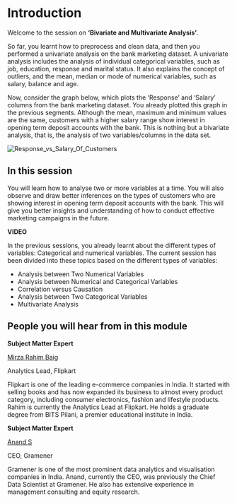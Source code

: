 ﻿# Introduction

Welcome to the session on  **‘Bivariate and Multivariate Analysis’**.

So far, you learnt how to preprocess and clean data, and then you performed a univariate analysis on the bank marketing dataset. A univariate analysis includes the analysis of individual categorical variables, such as job, education, response and marital status. It also explains the concept of outliers, and the mean, median or mode of numerical variables, such as salary, balance and age.   

Now, consider the graph below, which plots the ‘Response’ and ‘Salary’ columns from the bank marketing dataset. You already plotted this graph in the previous segments. Although the mean, maximum and minimum values are the same, customers with a higher salary range show interest in opening term deposit accounts with the bank. This is nothing but a bivariate analysis, that is, the analysis of two variables/columns in the data set.   

![Response_vs_Salary_Of_Customers](https://i.ibb.co/yWKkDB6/Response-vs-Salary-Of-Customers.png)

## In this session

You will learn how to analyse two or more variables at a time. You will also observe and draw better inferences on the types of customers who are showing interest in opening term deposit accounts with the bank. This will give you better insights and understanding of how to conduct effective marketing campaigns in the future.   

**VIDEO**   

In the previous sessions, you already learnt about the different types of variables: Categorical and numerical variables. The current session has been divided into these topics based on the different types of variables:   

- Analysis between Two Numerical Variables
- Analysis between Numerical and Categorical Variables
- Correlation versus Causation
- Analysis between Two Categorical Variables
- Multivariate Analysis

## People you will hear from in this module

**Subject Matter Expert**

[Mirza Rahim Baig](https://www.linkedin.com/in/rahim-baig)

Analytics Lead, Flipkart   

Flipkart is one of the leading e-commerce companies in India. It started with selling books and has now expanded its business to almost every product category, including consumer electronics, fashion and lifestyle products. Rahim is currently the Analytics Lead at Flipkart. He holds a graduate degree from BITS Pilani, a premier educational institute in India.  

**Subject Matter Expert**

[Anand S](https://www.linkedin.com/in/sanand0)

CEO, Gramener   

Gramener is one of the most prominent data analytics and visualisation companies in India. Anand, currently the CEO, was previously the Chief Data Scientist at Gramener. He also has extensive experience in management consulting and equity research.
